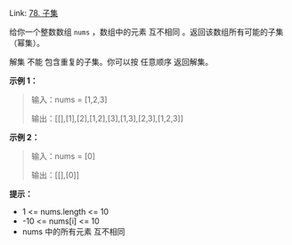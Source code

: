 Link: [78. 子集](https://leetcode.cn/problems/subsets/)

给你一个整数数组 `nums` ，数组中的元素 互不相同 。返回该数组所有可能的子集（幂集）。

解集 不能 包含重复的子集。你可以按 任意顺序 返回解集。

**示例 1：**

> 输入：nums = [1,2,3]
>
> 输出：[[],[1],[2],[1,2],[3],[1,3],[2,3],[1,2,3]]

**示例 2：**

> 输入：nums = [0]
>
> 输出：[[],[0]]

**提示：**

- 1 <= nums.length <= 10
- -10 <= nums[i] <= 10
- nums 中的所有元素 互不相同

